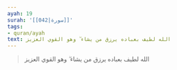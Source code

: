 ```yaml
---
ayah: 19
surah: '[[042|سورة]]'
tags:
- quran/ayah
text: الله لطيف بعباده يرزق من يشاء ۖ وهو القوي العزيز
---
```

> الله لطيف بعباده يرزق من يشاء ۖ وهو القوي العزيز
